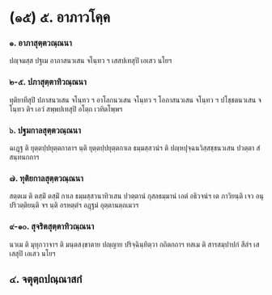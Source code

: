 <h1>(๑๕) ๕. อาภาวโคฺค</h1>
<h3>๑. อาภาสุตฺตวณฺณนา</h3>
<p> ปญฺจมสฺส   ปฐเม อาภาสนวเสน จโนฺทว ฯ เสสปเทสุปิ เอเสว นโยฯ</p>


<h3>๒-๕. ปภาสุตฺตาทิวณฺณนา</h3>
<p> ทุติยาทีสุปิ ปภาสนวเสน จโนฺทว ฯ อาโลกนวเสน จโนฺทว ฯ โอภาสนวเสน จโนฺทว ฯ ปโชฺชตนวเสน จโนฺทว ติฯ เอวํ สพฺพปเทสุปิ อโตฺถ เวทิตโพฺพฯ</p>


<h3>๖. ปฐมกาลสุตฺตวณฺณนา</h3>
<p> ฉเฎฺฐ ติ ยุตฺตปฺปยุตฺตกาลาฯ นฺติ ยุตฺตปฺปยุตฺตกาเล ธมฺมสฺสวนํฯ ติ ปญฺหปุจฺฉนวิสฺสชฺชนวเสน ปวตฺตา สํสนฺทนกถาฯ</p>


<h3>๗. ทุติยกาลสุตฺตวณฺณนา</h3>
<p> สตฺตเม ติ ตสฺมิํ ตสฺมิํ กาเล ธมฺมสฺสวนาทิวเสน ปวตฺตานํ กุสลธมฺมานํ เอตํ อธิวจนํฯ เต ภาวิยนฺติ เจว อนุปริวตฺติยนฺติ จฯ   นฺติ อรหตฺตํฯ อฎฺฐมํ อุตฺตานตฺถเมวฯ</p>


<h3>๙-๑๐. สุจริตสุตฺตาทิวณฺณนา</h3>
<p> นวเม  ติ มุทุกวาจาฯ ติ มนฺตสงฺขาตาย ปญฺญาย ปริจฺฉินฺทิตฺวา กถิตกถาฯ ทสเม ติ สารสมฺปาปกํ สีลํฯ เสเสสุปิ เอเสว นโยฯ</p>

</p>

</p>


<h2>๔. จตุตฺถปณฺณาสกํ</h2>